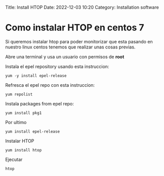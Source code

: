Title: Install HTOP
Date: 2022-12-03 10:20
Category: Installation software

# Como instalar HTOP en centos 7

Si queremos instalar htop para poder monitorizar que esta pasando en nuestro linux centos tenemos que realizar unas cosas previas.

Abre una terminal y usa un usuario con permisos de **root**

Instala el epel repository usando esta instruccion:
```
yum -y install epel-release
```
Refresca el epel repo con esta instruccion: 
```
yum repolist
```
Instala packages from epel repo: 
```
yum install pkg1
```
Por ultimo
```
yum install epel-release
```
Instalar HTOP
```
yum install htop
```
Ejecutar
```
htop
```
